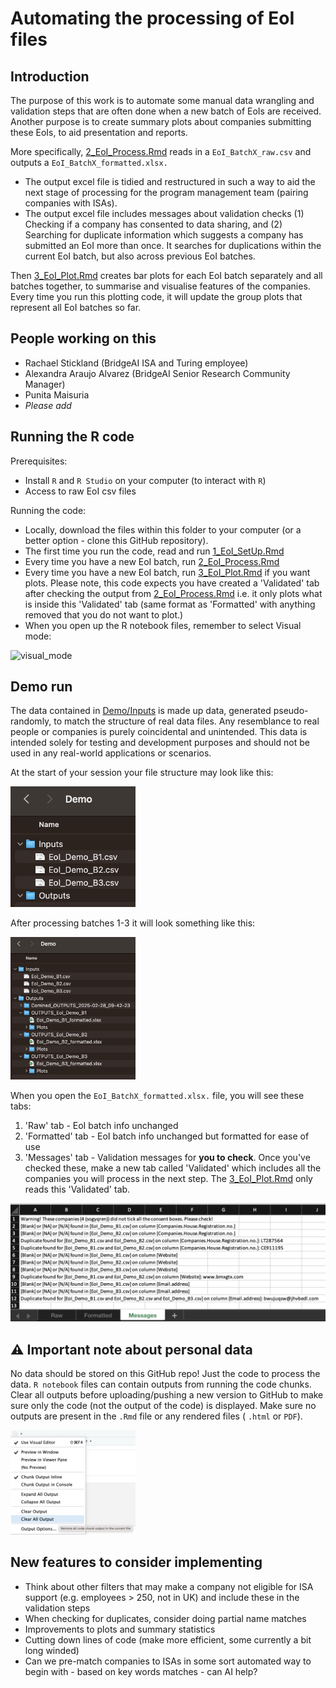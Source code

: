 # Automating the processing of EoI files

## Introduction

The purpose of this work is to automate some manual data wrangling and validation steps that are often done when a new batch of EoIs are received. Another purpose is to create summary plots about companies submitting these EoIs, to aid presentation and reports.

More specifically, [2_EoI_Process.Rmd](2_EoI_Process.Rmd) reads in a `EoI_BatchX_raw.csv` and outputs a `EoI_BatchX_formatted.xlsx.`
- The output excel file is tidied and restructured in such a way to aid the next stage of processing for the program management team (pairing companies with ISAs). 
- The output excel file includes messages about validation checks (1) Checking if a company has consented to data sharing, and (2) Searching for duplicate information which suggests a company has submitted an EoI more than once. It searches for duplications within the current EoI batch, but also across previous EoI batches.

Then [3_EoI_Plot.Rmd](3_EoI_Plot.Rmd) creates bar plots for each EoI batch separately and all batches together, to summarise and visualise features of the companies. Every time you run this plotting code, it will update the group plots that represent all EoI batches so far. 

## People working on this
- Rachael Stickland (BridgeAI ISA and Turing employee)
- Alexandra Araujo Alvarez (BridgeAI Senior Research Community Manager)
- Punita Maisuria 
- *Please add*

## Running the R code

 Prerequisites:

 - Install `R` and `R Studio` on your computer (to interact with `R`)
 - Access to raw EoI csv files  

Running the code:

- Locally, download the files within this folder to your computer (or a better option - clone this GitHub repository).
- The first time you run the code, read and run [1_EoI_SetUp.Rmd](1_EoI_SetUp.Rmd)
- Every time you have a new EoI batch, run [2_EoI_Process.Rmd](2_EoI_Process.Rmd) 
- Every time you have a new EoI batch, run [3_EoI_Plot.Rmd](3_EoI_Plot.Rmd) if you want plots. Please note, this code expects you have created a 'Validated' tab after checking the output from [2_EoI_Process.Rmd](2_EoI_Process.Rmd) i.e. it only plots what is inside this 'Validated' tab (same format as 'Formatted' with anything removed that you do not want to plot.)
- When you open up the R notebook files, remember to select Visual mode: 

<img width="132" alt="visual_mode" src="https://github.com/user-attachments/assets/1c92eade-730a-4ad9-8144-ecf19c0234b3" />

## Demo run 

The data contained in [Demo/Inputs](Demo/Inputs) is made up data, generated pseudo-randomly, to match the structure of real data files. Any resemblance to real people or companies is purely coincidental and unintended. This data is intended solely for testing and development purposes and should not be used in any real-world applications or scenarios.

At the start of your session your file structure may look like this:

<img width="200" alt="files-to-start" src="Images/directory_input.png">

After processing batches 1-3 it will look something like this:

<img width="200" alt="files-to-start" src="Images/directory_output.png">

When you open the `EoI_BatchX_formatted.xlsx.` file, you will see these tabs:
1. 'Raw' tab - EoI batch info unchanged
2. 'Formatted' tab - EoI batch info unchanged but formatted for ease of use
3. 'Messages' tab - Validation messages for **you to check**. Once you've checked these, make a new tab called 'Validated' which includes all the companies you will process in the next step. The [3_EoI_Plot.Rmd](3_EoI_Plot.Rmd) only reads this 'Validated' tab.

<img width="600" alt="raw_tab" src="Images/output_preview.png">

## :warning: Important note about personal data 

No data should be stored on this GitHub repo! Just the code to process the data. `R notebook` files can contain outputs from running the code chunks. Clear all outputs before uploading/pushing a new version to GitHub to make sure only the code (not the output of the code) is displayed. Make sure no outputs are present in the `.Rmd` file or any rendered files ( `.html` or `PDF`). 

<img width="200" alt="clear-outputs" src="Images/clear_outputs.png">

## New features to consider implementing
- Think about other filters that may make a company not eligible for ISA support (e.g. employees > 250, not in UK) and include these in the validation steps
- When checking for duplicates, consider doing partial name matches
- Improvements to plots and summary statistics
- Cutting down lines of code (make more efficient, some currently a bit long winded)
- Can we pre-match companies to ISAs in some sort automated way to begin with - based on key words matches - can AI help? 



